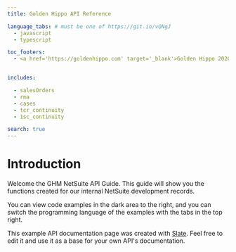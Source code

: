 ```yaml
---
title: Golden Hippo API Reference

language_tabs: # must be one of https://git.io/vQNgJ
  - javascript
  - typescript

toc_footers:
  - <a href='https://goldenhippo.com' target='_blank'>Golden Hippo 2020 </a>


includes:

  - salesOrders
  - rma
  - cases
  - tcr_continuity
  - 1sc_continuity

search: true
---
```



# Introduction

Welcome the GHM NetSuite API Guide. This guide will show you the functions created for our internal NetSuite development records.

You can view code examples in the dark area to the right, and you can switch the programming language of the examples with the tabs in the top right.

This example API documentation page was created with [Slate](https://github.com/tripit/slate). Feel free to edit it and use it as a base for your own API's documentation.

